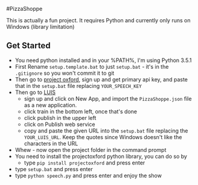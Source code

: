 #PizzaShoppe

This is actually a fun project. It requires Python and currently only runs on Windows (library limitation)

## Get Started
- You need python installed and in your %PATH%, I'm using Python 3.5.1
- First Rename `setup.template.bat` to just `setup.bat` - it's in the `.gitignore` so you won't commit it to git
- Then go to [project oxford](http://www.projectoxford.ai/speech), sign up and get primary api key, and paste that in the `setup.bat` file replacing `YOUR_SPEECH_KEY`
- Then go to [LUIS](http://luis.ai)
	- sign up and click on New App, and import the `PizzaShoppe.json` file as a new application.
	- click train in the bottom left, once that's done
	- click publish in the upper left
	- click on Publish web service
	- copy and paste the given URL into the `setup.bat` file replacing the `YOUR_LUIS_URL`. Keep the quotes since Windows doesn't like the characters in the URL
- Whew - now open the project folder in the command prompt
- You need to install the projectoxford python library, you can do so by
	- type `pip install projectoxford` and press enter
- type `setup.bat` and press enter
- type `python speech.py` and press enter and enjoy the show
